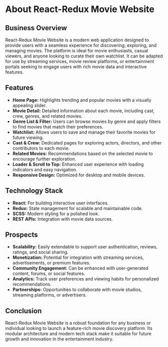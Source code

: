 # About React-Redux Movie Website

## Business Overview
React-Redux Movie Website is a modern web application designed to provide users with a seamless experience for discovering, exploring, and managing movies. The platform is ideal for movie enthusiasts, casual viewers, and anyone looking to curate their own watchlist. It can be adapted for use by streaming services, movie review platforms, or entertainment portals seeking to engage users with rich movie data and interactive features.

## Features
- **Home Page:** Highlights trending and popular movies with a visually appealing slider.
- **Movie Detail:** Detailed information about each movie, including cast, crew, genres, and related movies.
- **Genre List & Filter:** Users can browse movies by genre and apply filters to find movies that match their preferences.
- **Watchlist:** Allows users to save and manage their favorite movies for future viewing.
- **Cast & Crew:** Dedicated pages for exploring actors, directors, and other contributors to each movie.
- **Related Movies:** Recommendations based on the selected movie to encourage further exploration.
- **Loader & Scroll to Top:** Enhanced user experience with loading indicators and easy navigation.
- **Responsive Design:** Optimized for desktop and mobile devices.

## Technology Stack
- **React:** For building interactive user interfaces.
- **Redux:** State management for scalable and maintainable code.
- **SCSS:** Modern styling for a polished look.
- **REST APIs:** Integration with movie data sources.

## Prospects
- **Scalability:** Easily extendable to support user authentication, reviews, ratings, and social sharing.
- **Monetization:** Potential for integration with streaming services, advertisements, or premium features.
- **Community Engagement:** Can be enhanced with user-generated content, forums, or social features.
- **Analytics:** Track user preferences and viewing habits for personalized recommendations.
- **Partnerships:** Opportunities to collaborate with movie studios, streaming platforms, or advertisers.

## Conclusion
React-Redux Movie Website is a robust foundation for any business or individual looking to launch a feature-rich movie discovery platform. Its modular architecture and modern tech stack make it suitable for future growth and innovation in the entertainment industry.
